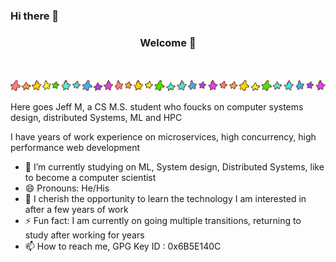 ### Hi there 👋

<h3 align="center">Welcome 🍵</h3>
<p align="center">
  <br><br>
  <img src="https://github.com/lovejavaee/lovejavaee/blob/main/stars.gif" />
</p>

Here goes Jeff M, a CS M.S. student who foucks on computer systems design, distributed Systems, ML and HPC

I have years of work experience on microservices, high concurrency, high performance web development

- 🔭  I’m currently studying on ML, System design, Distributed Systems, like to become a computer scientist
- 😄  Pronouns: He/His
- 🌱  I cherish the opportunity to learn the technology I am interested in after a few years of work
-  ⚡  Fun fact: I am currently on going multiple transitions, returning to study after working for years
- 📫  How to reach me, GPG Key ID : 0x6B5E140C


<!--
**lovejavaee/lovejavaee** is a ✨ _special_ ✨ repository because its `README.md` (this file) appears on your GitHub profile.

Here are some ideas to get you started:

- 🔭 I’m currently working on ...
- 🌱 I’m currently learning ...
- 👯 I’m looking to collaborate on ...
- 🤔 I’m looking for help with ...
- 💬 Ask me about ...
- 📫 How to reach me: ...
- 😄 Pronouns: ...
- ⚡ Fun fact: ...
-->
